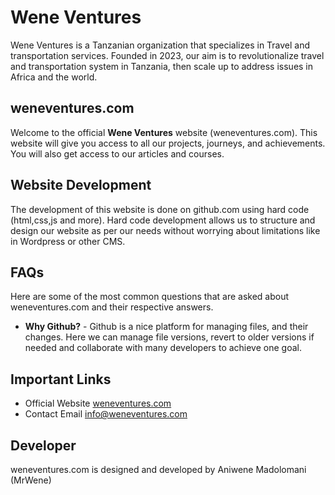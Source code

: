 # Wene Ventures
Wene Ventures is a Tanzanian organization that specializes in Travel and transportation services. Founded in 2023, our aim is to revolutionalize travel and transportation system in Tanzania, then scale up to address issues in Africa and the world.

## weneventures.com
Welcome to the official **Wene Ventures** website (weneventures.com). This website will give you access to all our projects, journeys, and achievements. You will also get access to our articles and courses. 

## Website Development
The development of this website is done on github.com using hard code (html,css,js and more). Hard code development allows us to structure and design our website as per our needs without worrying about limitations like in Wordpress or other CMS.

## FAQs
Here are some of the most common questions that are asked about weneventures.com and their respective answers.
- **Why Github?** - Github is a nice platform for managing files, and their changes. Here we can manage file versions, revert to older versions if needed and collaborate with many developers to achieve one goal. 

## Important Links
- Official Website [weneventures.com](https://weneventures.com "WV Official Website")
- Contact Email [info@weneventures.com](mailto:info@weneventures.com " WV Official Email")

## Developer
weneventures.com is designed and developed by Aniwene Madolomani (MrWene) 